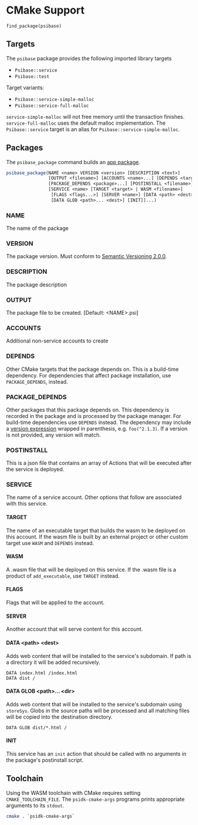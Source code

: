 # CMake Support

```
find_package(psibase)
```

## Targets

The `psibase` package provides the following imported library targets

- `Psibase::service`
- `Psibase::test`

Target variants:
- `Psibase::service-simple-malloc`
- `Psibase::service-full-malloc`

`service-simple-malloc` will not free memory until the transaction finishes. `service-full-malloc` uses the default malloc implementation. The `Psibase::service` target is an alias for `Psibase::service-simple-malloc`.

## Packages

The `psibase_package` command builds an [app package](../../../../specifications/data-formats/package.md).

```cmake
psibase_package(NAME <name> VERSION <version> [DESCRIPTION <text>]
                [OUTPUT <filename>] [ACCOUNTS <name>...] [DEPENDS <targets>...]
                [PACKAGE_DEPENDS <package>...] [POSTINSTALL <filename>]
                [SERVICE <name> [TARGET <target> | WASM <filename>]
                 [FLAGS <flags...>] [SERVER <name>] [DATA <path> <dest>]
                 [DATA GLOB <path>... <dest>] [INIT]]...)
```

### NAME

The name of the package

### VERSION

The package version. Must conform to [Semantic Versioning 2.0.0](https://semver.org/spec/v2.0.0.html).

### DESCRIPTION

The package description

### OUTPUT

The package file to be created. [Default: &lt;NAME&gt;.psi]

### ACCOUNTS

Additional non-service accounts to create

### DEPENDS

Other CMake targets that the package depends on. This is a build-time dependency. For dependencies that affect package installation, use `PACKAGE_DEPENDS`, instead.

### PACKAGE_DEPENDS

Other packages that this package depends on. This dependency is recorded in the package and is processed by the package manager. For build-time dependencies use `DEPENDS` instead. The dependency may include a [version expression](../../../../specifications/data-formats/package.md#semantic-version-matching) wrapped in parenthesis, e.g. `foo(^2.1.3)`. If a version is not provided, any version will match.

### POSTINSTALL

This is a json file that contains an array of Actions that will be executed after the service is deployed.

### SERVICE

The name of a service account. Other options that follow are associated with this service.

#### TARGET

The name of an executable target that builds the wasm to be deployed on this account. If the wasm file is built by an external project or other custom target use `WASM` and `DEPENDS` instead.

#### WASM

A .wasm file that will be deployed on this service. If the .wasm file is a product of `add_executable`, use `TARGET` instead.

#### FLAGS

Flags that will be applied to the account.

#### SERVER

Another account that will serve content for this account.

#### DATA &lt;path&gt; &lt;dest&gt;

Adds web content that will be installed to the service's subdomain. If path is a directory it will be added recursively.

```
DATA index.html /index.html
DATA dist /
```

#### DATA GLOB &lt;path&gt;... &lt;dir&gt;

Adds web content that will be installed to the service's subdomain using `storeSys`. Globs in the source paths will be processed and all matching files will be copied into the destination directory.

```
DATA GLOB dist/*.html /
```

#### INIT

This service has an `init` action that should be called with no arguments in the package's postinstall script.

## Toolchain

Using the WASM toolchain with CMake requires setting `CMAKE_TOOLCHAIN_FILE`. The `psidk-cmake-args` programs prints appropriate arguments to its `stdout`.

```sh
cmake . `psidk-cmake-args`
```
